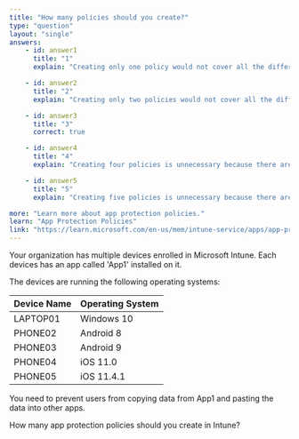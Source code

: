 ```yaml
---
title: "How many policies should you create?"
type: "question"
layout: "single"
answers:
    - id: answer1
      title: "1"
      explain: "Creating only one policy would not cover all the different operating systems your devices are running."

    - id: answer2
      title: "2"
      explain: "Creating only two policies would not cover all the different operating systems your devices are running."

    - id: answer3
      title: "3"
      correct: true

    - id: answer4
      title: "4"
      explain: "Creating four policies is unnecessary because there are only three distinct operating systems that your devices are running."

    - id: answer5
      title: "5"
      explain: "Creating five policies is unnecessary because there are only three distinct operating systems that your devices are running."

more: "Learn more about app protection policies."
learn: "App Protection Policies"
link: "https://learn.microsoft.com/en-us/mem/intune-service/apps/app-protection-policies"
---
```

Your organization has multiple devices enrolled in Microsoft Intune. Each devices has an app called 'App1' installed on it. 

The devices are running the following operating systems:

| Device Name | Operating System |
|-------------|------------------|
| LAPTOP01    | Windows 10       |
| PHONE02    | Android 8        |
| PHONE03    | Android 9        |
| PHONE04    | iOS 11.0         |
| PHONE05    | iOS 11.4.1       |

You need to prevent users from copying data from App1 and pasting the data into other apps.

How many app protection policies should you create in Intune? 
